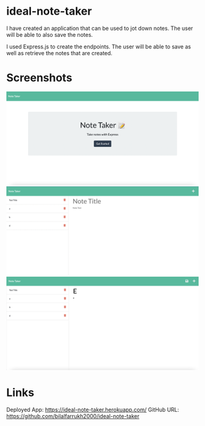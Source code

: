 # ideal-note-taker
I have created an application that can be used to jot down notes. The user will be able to also save the notes.

I used Express.js to create the endpoints. The user will be able to save as well as retrieve the notes that are created. 

# Screenshots

![](./images/ScreenshotA.png)
![](./images/ScreenshotB.png)
![](./images/ScreenshotC.png)


# Links
Deployed App: https://ideal-note-taker.herokuapp.com/
GitHub URL: https://github.com/bilalfarrukh2000/ideal-note-taker